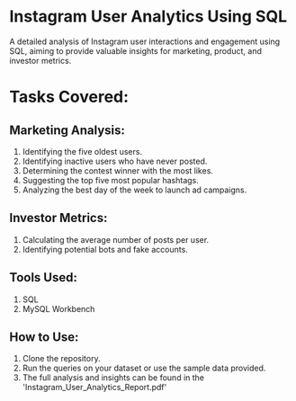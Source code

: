 # Instagram User Analytics Using SQL
A detailed analysis of Instagram user interactions and engagement using SQL, aiming to provide valuable insights for marketing, product, and investor metrics.

# Tasks Covered:
## Marketing Analysis:
1. Identifying the five oldest users.
2. Identifying inactive users who have never posted.
3. Determining the contest winner with the most likes.
4. Suggesting the top five most popular hashtags.
5. Analyzing the best day of the week to launch ad campaigns.

## Investor Metrics:
1. Calculating the average number of posts per user.
2. Identifying potential bots and fake accounts.

## Tools Used:
1. SQL
2. MySQL Workbench

## How to Use:
1. Clone the repository.
2. Run the queries on your dataset or use the sample data provided.
3. The full analysis and insights can be found in the 'Instagram_User_Analytics_Report.pdf'
